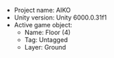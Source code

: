 <!-- UNITY CODE ASSIST INSTRUCTIONS START -->
- Project name: AIKO
- Unity version: Unity 6000.0.31f1
- Active game object:
  - Name: Floor (4)
  - Tag: Untagged
  - Layer: Ground
<!-- UNITY CODE ASSIST INSTRUCTIONS END -->